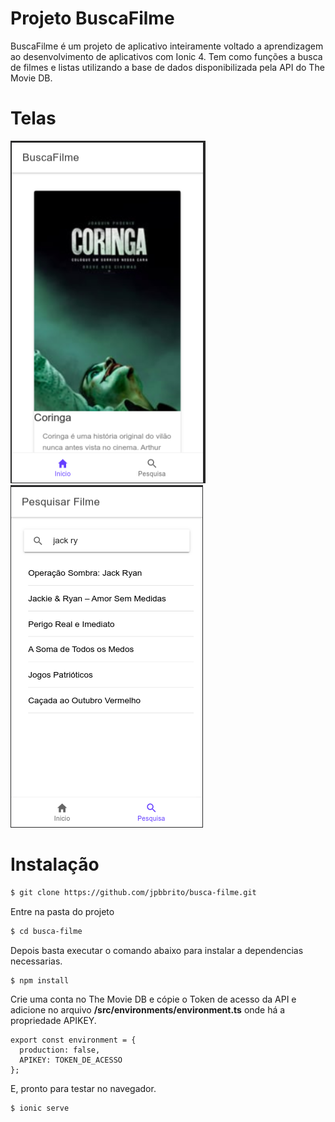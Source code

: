 # Projeto BuscaFilme

BuscaFilme é um projeto de aplicativo inteiramente voltado a aprendizagem ao desenvolvimento de aplicativos com Ionic 4. Tem como funções a busca de filmes e listas utilizando a base de dados disponibilizada pela API do The Movie DB.  

# Telas

![Tela 2](images/tela2.png)
![Tela 1](images/tela1.png)


# Instalação 

```sh
$ git clone https://github.com/jpbbrito/busca-filme.git
```
Entre na pasta do projeto

```sh
$ cd busca-filme
```
Depois basta executar o comando abaixo para instalar a dependencias necessarias.

```javascript
$ npm install
```
Crie uma conta no The Movie DB e cópie o Token de acesso da API e adicione no arquivo **/src/environments/environment.ts** onde há a propriedade APIKEY. 

```
export const environment = {
  production: false,
  APIKEY: TOKEN_DE_ACESSO
};
```
E, pronto para testar no navegador.

```sh
$ ionic serve
```